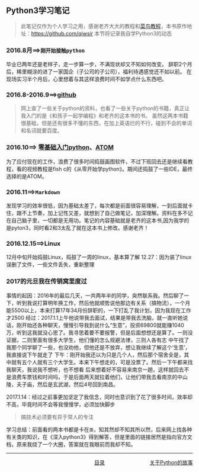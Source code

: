 
## Python3学习笔记

> 此笔记仅作为个人学习之用，感谢老齐大大的教程和[菜鸟教程][runoob]，本书原作地址：https://github.com/qiwsir
> 本节将记录我自学Python3的动态

[runoob]:http://www.runoob.com/python3/python3-tutorial.html

### 2016.8月==>`刚开始接触python`

毕业已两年还是老样子，走一步算一步，不满现状却又不知如何改变。
辞职2个月后，稀里糊涂的进了一家国企（子公司的子公司），福利待遇感觉还不如以前。
在现场实习半个月后，心里想着与其这样浪费时间不如学点什么东西吧。

### 2016.8-2016.9==>[github](http://www.github.com)
> 网上查了一些关于python的资料，也看了一些关于python的书籍，真正让我入门的是《和孩子一起学编程》和老齐的这本书的书。
> 虽然这两本书籍很基础，但是还有很多不懂的东西，在加上英语烂的不行，碰到不会的单词和名词就要百度。

### 2016.10==> [零基础入门python](http://bbs.fishc.com/forum-243-1.html)、[ATOM](https://atom.io/)
为了应付现在的工作，浪费了很多时间捣鼓画图软件，不过下班回去还是继续看教程，看的视频教程是fish c的《从零开始学python》。期间还捣鼓了一些IDE，最终选择的是ATOM。

### 2016.11==>`Markdown`
发现学习的效率很低，因为基础太差了，每次都是前面很容易理解，一到后面就卡住，跟不上节奏，加上记性又差，就想到了自己做笔记，加深理解。资料在多不记在自己脑子里，一切都是无用功。笔记的内容基础就是老齐的这本书,因为我学的是pyton3，同时看2和3太乱了就在这本书上修改。感谢老齐！

### 2016.12.15==>Linux
12月中旬开始捣鼓Linux，捣鼓了一周的linux，基本算了解
12.27：因为装了linux误删了文件，一些文件丢失，重新整理

### 2017的元旦我在传销窝里度过
事情的起因：2016年的最后几天，一共两年半的同学，突然联系我。然后聊了一下，听到我说打算明年换工作，然后他就顺势说他那边有关系（搞物流），一个月能5500以上，本来打算17年34月份辞职的，一下打乱了我计划，因为我现在工作才2500
经过：2017.1.1上午他说带我去面试，结果是带我去洗脑，就一直听她说话，刚开始还各种聊天，慢慢引导我到说什么“生意”，投资69800就能赚1040万，听到这我就没心思了。我寻思着要不要报警，但是后面想想还是算了。一则没证据，二则里面有很多大学生，他们懂的怎么规避法律，三则人各有志
中午找了我那个同学聊了一些，也没劝他，但他还是不放弃，想让我继续了解这个‘生意’，我直接说下午就走了
下午：刚开始我还以为只是几个人，然后那个宿舍全是，其中就有五个人就有三个大学生。本来下午想走的，可是没票了。然后一下午都来找我聊天，我说我不想听，也不想看
后来想着好不容易来南京一趟，这样就回去不是浪费车票钱和时间吗，于是后面两天就拉着他们，让他们带我去看南京的中山陵，夫子庙，然后是玄武湖，然后4号回到南昌。

2017.1.14：经过之前事更加坚定了我信念，同时也意识到了花了很多时间，效率却不高，毕竟时间不会等我慢慢学，必须加快脚步
> 搞技术必须要有异于常人的专注

学习总结：前面看的两本书都是卡在`类`，知其然却不知其所以然，后来网上找各种有关类的知识，在《深入python3》得到解答，但是里面的链接居然是指向官方文档，原来我绕了一个大圈，答案就在我眼前而我却不知。

---------

<div>
    <div class="last"><a href="./01.md"></a>&nbsp</div>
    <div class="dir"><a href="./README.md">目录</a></div>
    <div class="next"><a href="./02.md">关于Python的故事</a></div>
</div>
<style>
    .last{float:left;width:40%;text-align:left;}
    .dir{float:left;width:20%;text-align:center;}
    .next{float:right;width:40%;text-align:right;}
</style>
